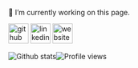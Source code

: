 🔭 I’m currently working on this page. 

[<img src='https://cdn.jsdelivr.net/npm/simple-icons@3.0.1/icons/github.svg' alt='github' height='40'>](https://github.com/manubermu)  [<img src='https://cdn.jsdelivr.net/npm/simple-icons@3.0.1/icons/linkedin.svg' alt='linkedin' height='40'>](https://www.linkedin.com/in/manuelbermudezmartinez/)  [<img src='https://cdn.jsdelivr.net/npm/simple-icons@3.0.1/icons/icloud.svg' alt='website' height='40'>](manubermu.com)  

![Github stats](https://github-readme-stats.vercel.app/api?username=manubermu&show_icons=true)![Profile views](https://gpvc.arturio.dev/manubermu)  
